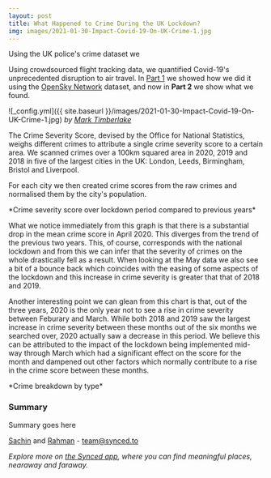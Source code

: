 ```yaml
---
layout: post
title: What Happened to Crime During the UK Lockdown?
img: images/2021-01-30-Impact-Covid-19-On-UK-Crime-1.jpg
---
```




Using the UK police's crime dataset we 



Using crowdsourced flight tracking data, we quantified Covid-19's unprecedented disruption to air travel. In [Part 1](https://blog.synced.to/Impact-Covid-19-On-Air-Travel-1/) we showed how we did it using the [OpenSky Network](https://opensky-network.org/ "OpenSky Network Homepage") dataset, and now in **Part 2** we show what we found.

![_config.yml]({{ site.baseurl }}/images/2021-01-30-Impact-Covid-19-On-UK-Crime-1.jpg)
*by [Mark Timberlake](https://unsplash.com/photos/LIrbNMnQ-jc)*


The Crime Severity Score, devised by the Office for National Statistics, weighs different crimes to attribute a single crime severity score to a certain area. We scanned crimes over a 100km squared area in 2020, 2019 and 2018 in five of the largest cities in the UK: London, Leeds, Birmingham, Bristol and Liverpool. 

For each city we then created crime scores from the raw crimes and normalised them by the city's population. 



<style>
table {
    border: 0;
    border-collapse: collapse;
    border-spacing: 0;
    font: 0.7em "Titillium Web", sans-serif;
    margin-left: auto;
    margin-right: auto;
}
th {
    border: 0;
    padding: 10px;
    text-align: left;
    text-shadow: 1px 1px 1px #fff;
    font-weight: bold;
}
tbody td {
    border: 0;
    color: #333;
    padding: 10px;
    text-shadow: 1px 1px 1px #fff;
}
</style>

<script src="https://d3js.org/d3.v3.js"></script>
<script src="https://blog.synced.to/datascripts/2021-01-30-Impact-Covid-19-On-UK-Crime-1/d3.legend.js"></script>

<style>
.chart-1-container {
    font: 0.7em "Titillium Web", sans-serif;
}

.chart-1-container .axis path, .chart-1-container .axis line {
    fill: none;
    stroke: #000;
    shape-rendering: crispEdges;
}

.chart-1-container .x.axis path {
    display: none;
}

.chart-1-container .line {
    fill: none;
    stroke: steelblue;
    stroke-width: 1.5px;
}

.chart-1-container .legend rect {
    fill:white;
    stroke:black;
    opacity:0.8;
}
</style>

<div class="d3-chart-container chart-1-container"></div>
*Crime severity score over lockdown period compared to previous years*

<script src="https://blog.synced.to/datascripts/2021-01-30-Impact-Covid-19-On-UK-Crime-1/crimescores.js"></script>

What we notice immediately from this graph is that there is a substantial drop in the mean crime score in April 2020. This diverges from the trend of the previous two years. This, of course,  corresponds with the national lockdown and from this we can infer that the severity of crimes on the whole drastically fell as a result. When looking at the May data we also see a bit of a bounce back which coincides with the easing of some aspects of the lockdown and this increase in crime severity is greater that that of 2018 and 2019.

Another interesting point we can glean from this chart is that, out of the three years, 2020 is the only year not to see a rise in crime severity between Feburary and March. While both 2018 and 2019 saw the largest increase in crime severity between these months out of the six months we searched over, 2020 actually saw a decrease in this period. We believe this can be attributed to the impact of the lockdown being implemented mid-way through March which had a significant effect on the score for the month and dampened out other factors which normally contribute to a rise in the crime score between these months.




<style>
.chart-2-container {
  font: 11px sans-serif;
}

.chart-2-container .axis path, .chart-2-container .axis line {
  fill: none;
  stroke: #000;
  shape-rendering: crispEdges;
}

.chart-2-container .x.axis {
  display: none;
}
</style>

<div class="d3-chart-container chart-2-container"></div>
*Crime breakdown by type*

<script src="https://blog.synced.to/datascripts/2021-01-30-Impact-Covid-19-On-UK-Crime-2/crimebreakdown.js"></script>


### Summary

Summary goes here

[Sachin](https://www.linkedin.com/in/sachinvasudevan/) and [Rahman](https://www.linkedin.com/in/rahman-zane/) - <team@synced.to>

_Explore more on [the Synced app](http://onelink.to/8ttzr9), where you can find meaningful places, nearaway and faraway._

